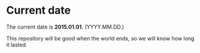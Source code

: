 # Current date

The current date is **2015.01.01.** (YYYY.MM.DD.)

This repository will be good when the world ends, so we will know how long it lasted.